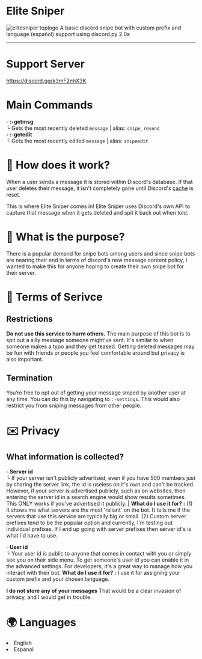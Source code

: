 # Elite Sniper
<img src="https://imgur.com/mwGHTPv.png" title="elitesniper toplogo"/>
A basic discord snipe bot with custom prefix and language (español) support using discord.py 2.0a
<hr>

# Support Server #

https://discord.gg/k3mF2nhX3K

# Main Commands #
▫️ **:-getmsg** <br>
└ Gets the most recently deleted `message` | alias: `snipe`, `resend` <br>
▫️ **:-getedit** <br>
└ Gets the most recently edited `message` | alias: `snipeedit`


<h1> 🤔 How does it work? </h1>

When a user sends a message it is stored within Discord's database.
If that user deletes their message, it isn't completely gone until Discord's [cache](https://en.wikipedia.org/wiki/Cache_(computing)) is reset.

This is where Elite Sniper comes in! Elite Sniper uses Discord's own API to capture that message when it gets deleted and spit it back out when told.



<h1> 🤨 What is the purpose? </h1>

There is a popular demand for snipe bots among users and since snipe bots are nearing their end in terms of
discord's new message content policy, I wanted to make this for anyone hoping to create their own snipe bot for their server.


<h1> 📜 Terms of Serivce </h1>

<h2> Restrictions </h2>

**Do not use this service to harm others.** The main purpose of this bot is to spit out a silly message someone might've sent. It's similar to when someone makes a typo and they get teased. Getting deleted messages may be fun with friends or people you feel comfortable around but privacy is also important.
<br>
<h2> Termination </h2>

You’re free to opt out of getting your message sniped by another user at any time. You can do this by navigating to `:-settings`. This would also restrict you from sniping messages from other people.


<h1> ✉️ Privacy </h1>

<h2> What information is collected? </h2>


▫️ **Server id** <br>
└ If your server isn't publicly advertised, even if you have 500 members just by sharing the server link, the id is useless on it's own and can't be tracked. However, if your server is advertised publicly, such as on websites, then entering the server id in a search engine would show results sometimes. This ONLY works if you've advertised it publicly. **| What do I use it for? :** (1) It shows me what servers are the most 'reliant' on the bot. It tells me if the servers that use this service are typically big or small. (2) Custom server prefixes tend to be the popular option and currently, I'm testing out individual prefixes. If I end up going with server prefixes then server id's is what i'd have to use. <br>

▫️ **User id** <br>
└ Your user id is public to anyone that comes in contact with you or simply see you on their side menu. To get someone's user id you can enable it in the advanced settings. For developers, it's a great way to manage how you interact with their bot. **What do I use it for? :** I use it for assigning your custom prefix and your chosen language. <br>

**I do not store any of your messages** That would be a clear invasion of privacy, and I would get in trouble.



<h1>🌍 Languages</h1>

<li>English</li>
<li>Espanol</li>

